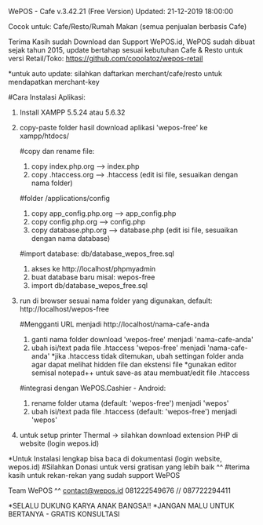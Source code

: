 
WePOS - Cafe v.3.42.21 (Free Version)
Updated: 21-12-2019 18:00:00

Cocok untuk:
Cafe/Resto/Rumah Makan (semua penjualan berbasis Cafe)

Terima Kasih sudah Download dan Support WePOS.id, 
WePOS sudah dibuat sejak tahun 2015, update bertahap sesuai kebutuhan Cafe & Resto
untuk versi Retail/Toko: https://github.com/copolatoz/wepos-retail

*untuk auto update: silahkan daftarkan merchant/cafe/resto untuk mendapatkan merchant-key

#Cara Instalasi Aplikasi:
1. Install XAMPP 5.5.24 atau 5.6.32
2. copy-paste folder hasil download aplikasi 'wepos-free' ke xampp/htdocs/

	#copy dan rename file:
	1. copy index.php.org --> index.php
	2. copy .htaccess.org --> .htaccess (edit isi file, sesuaikan dengan nama folder)

	#folder /applications/config 
	1. copy app_config.php.org --> app_config.php
	2. copy config.php.org --> config.php
	3. copy database.php.org --> database.php (edit isi file, sesuaikan dengan nama database)

	#import database: db/database_wepos_free.sql
	1. akses ke http://localhost/phpmyadmin
	2. buat database baru misal: wepos-free
	3. import db/database_wepos_free.sql


3. run di browser sesuai nama folder yang digunakan, default: http://localhost/wepos-free

	#Mengganti URL menjadi http://localhost/nama-cafe-anda
	1. ganti nama folder download 'wepos-free' menjadi 'nama-cafe-anda'
	2. ubah isi/text pada file .htaccess 'wepos-free' menjadi 'nama-cafe-anda'
		*jika .htaccess tidak ditemukan, ubah settingan folder anda agar dapat melihat hidden file dan ekstensi file
		*gunakan editor semisal notepad++ untuk save-as atau membuat/edit file .htaccess
	
	#integrasi dengan WePOS.Cashier - Android:
	1. rename folder utama (default: 'wepos-free') menjadi 'wepos'
	2. ubah isi/text pada file .htaccess (default: 'wepos-free') menjadi 'wepos'


4. untuk setup printer Thermal -> silahkan download extension PHP di website (login wepos.id)

*Untuk Instalasi lengkap bisa baca di dokumentasi (login website, wepos.id)
#Silahkan Donasi untuk versi gratisan yang lebih baik ^^ 
#terima kasih untuk rekan-rekan yang sudah support WePOS

Team WePOS ^^
contact@wepos.id 
081222549676 // 087722294411

*SELALU DUKUNG KARYA ANAK BANGSA!! 
*JANGAN MALU UNTUK BERTANYA - GRATIS KONSULTASI





